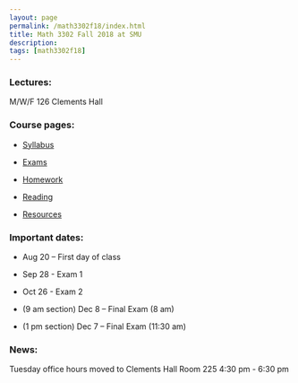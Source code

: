 ```yaml
---
layout: page
permalink: /math3302f18/index.html
title: Math 3302 Fall 2018 at SMU
description: 
tags: [math3302f18]
---
```



### Lectures: 

M/W/F 126 Clements Hall


### Course pages:

* <a href="/assets/math3302_syll.pdf">Syllabus</a>

* <a href="/math3302/exams/index.html">Exams</a>

* <a href="/math3302/homework/index.html">Homework</a>

* <a href="/math3302/reading/index.html">Reading</a>

* <a href="/math3302/resources/index.html">Resources</a>

### Important dates:

* Aug 20 – First day of class

* Sep 28 - Exam 1 

* Oct 26 - Exam 2 

* (9 am section) Dec 8 – Final Exam (8 am)

* (1 pm section) Dec 7 – Final Exam (11:30 am)

### News:

Tuesday office hours moved to Clements Hall Room 225 4:30 pm - 6:30 pm






